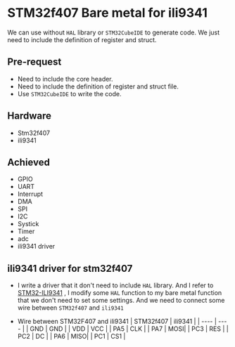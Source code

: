 # STM32f407 Bare metal for ili9341

We can use without `HAL` library or `STM32CubeIDE` to generate code. We just need to include the definition of register and struct.

## Pre-request
- Need to include the core header.
- Need to include the definition of register and struct file.
- Use `STM32CubeIDE` to write the code.

## Hardware
- Stm32f407
- ili9341

## Achieved
- GPIO
- UART
- Interrupt
- DMA
- SPI
- I2C
- Systick
- Timer
- adc
- ili9341 driver

## ili9341 driver for stm32f407
- I write a driver that it don't need to include `HAL` library. And I refer to [STM32-ILI9341](https://github.com/martnak/STM32-ILI9341) , I modify some `HAL` function to my bare metal function that we don't need to set some settings. And we need to connect some wire between `STM32f407` and `ili9341`

- Wire between STM32F407 and ili9341
|  STM32f407   | ili9341  |
|  ----  | ----  |
| GND  | GND |
| VDD  | VCC |
| PA5  | CLK |
| PA7  | MOSI|
| PC3  | RES |
| PC2  | DC  |
| PA6  | MISO|
| PC1  | CS1 |
